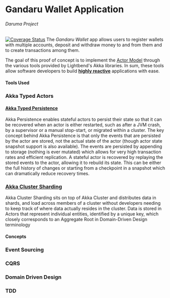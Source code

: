# Gandaru Wallet Application
###### Daruma Project
[![Coverage Status](https://coveralls.io/repos/github/JulianIrigoyen/ganbaru-wallet/badge.svg?branch=master)](https://coveralls.io/github/JulianIrigoyen/ganbaru-wallet?branch=master)
The _Gandaru Wallet_ app allows users to register wallets with multiple accounts, deposit and withdraw money to and from them and to create transactions among them. 

The goal of this proof of concept is to implement the [Actor Model](https://doc.akka.io/docs/akka/current/typed/guide/actors-motivation.html) through the various tools provided by Lightbend's Akka libraries. In sum, these tools allow software developers to build **[highly reactive](https://www.lightbend.com/blog/reactive-manifesto-20)** applications with ease.

#### Tools Used

### Akka Typed Actors

#### [Akka Typed Persistence](https://doc.akka.io/docs/akka/current/typed/persistence.html)
Akka Persistence enables stateful actors to persist their state so that it can be recovered when an actor 
is either restarted, such as after a JVM crash, by a supervisor or a manual stop-start, or migrated within a cluster. The key concept behind Akka Persistence is that only the events that are persisted by the actor are stored, not the actual state of the actor (though actor state snapshot support is also available). The events are persisted by appending to storage (nothing is ever mutated) which allows for very high transaction rates and efficient replication. A stateful actor is recovered by replaying the stored events to the actor, allowing it to rebuild its state. This can be either the full history of changes or starting from a checkpoint in a snapshot which can dramatically reduce recovery times.

### [Akka Cluster Sharding](https://doc.akka.io/docs/akka/current/typed/cluster-sharding.html)
Akka Cluster Sharding sits on top of Akka Cluster and distributes data in shards, and load across members of a cluster without developers needing to keep track of where data actually resides in the cluster. Data is stored in Actors that represent individual entities, identified by a unique key, which closely corresponds to an Aggregate Root in Domain-Driven Design terminology

#### Concepts

### Event Sourcing

### CQRS

### Domain Driven Design

### TDD
